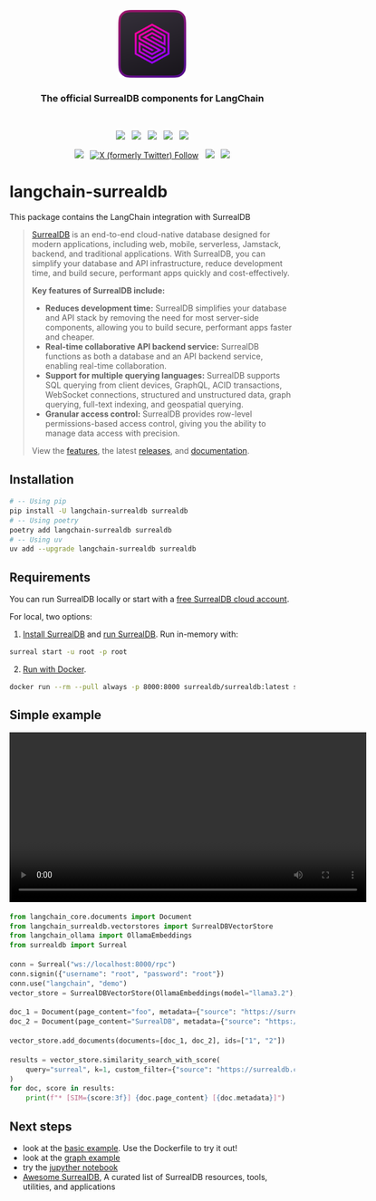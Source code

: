 <p align="center">
    <img width=120 src="https://raw.githubusercontent.com/surrealdb/icons/main/surreal.svg" />
</p>

<h3 align="center">The official SurrealDB components for LangChain</h3>

<br>

<p align="center">
    <a href="https://github.com/surrealdb/langchain-surrealdb"><img src="https://img.shields.io/badge/status-stable-ff00bb.svg?style=flat-square"></a>
    &nbsp;
    <a href="https://surrealdb.com/docs/integrations/frameworks/langchain"><img src="https://img.shields.io/badge/docs-view-44cc11.svg?style=flat-square"></a>
    &nbsp;
    <a href="https://pypi.org/project/langchain-surrealdb/"><img src="https://img.shields.io/pypi/v/langchain-surrealdb?style=flat-square"></a>
    &nbsp;
    <a href="https://pypi.org/project/langchain-surrealdb/"><img src="https://img.shields.io/pypi/dm/langchain-surrealdb?style=flat-square"></a>
    &nbsp;
    <a href="https://pypi.org/project/langchain-surrealdb/"><img src="https://img.shields.io/pypi/pyversions/langchain-surrealdb?style=flat-square"></a>
</p>

<p align="center">
    <a href="https://surrealdb.com/discord"><img src="https://img.shields.io/discord/902568124350599239?label=discord&style=flat-square&color=5a66f6"></a>
    &nbsp;
    <a href="https://x.com/surrealdb"><img alt="X (formerly Twitter) Follow" src="https://img.shields.io/twitter/follow/surrealdb?style=flat-square&logo=x&label=follow%20us"></a>
    &nbsp;
    <a href="https://www.linkedin.com/company/surrealdb/"><img src="https://img.shields.io/badge/linkedin-connect_with_us-0a66c2.svg?style=flat-square"></a>
    &nbsp;
    <a href="https://www.youtube.com/channel/UCjf2teVEuYVvvVC-gFZNq6w"><img src="https://img.shields.io/badge/youtube-subscribe-fc1c1c.svg?style=flat-square"></a>
</p>

# langchain-surrealdb

This package contains the LangChain integration with SurrealDB

> [SurrealDB](https://surrealdb.com/) is an end-to-end cloud-native database designed for modern applications, including
> web, mobile, serverless, Jamstack, backend, and traditional applications. With SurrealDB, you can simplify your database
> and API infrastructure, reduce development time, and build secure, performant apps quickly and cost-effectively.
>
> **Key features of SurrealDB include:**
>
> - **Reduces development time:** SurrealDB simplifies your database and API stack by removing the need for most
>   server-side components, allowing you to build secure, performant apps faster and cheaper.
> - **Real-time collaborative API backend service:** SurrealDB functions as both a database and an API backend service,
>   enabling real-time collaboration.
> - **Support for multiple querying languages:** SurrealDB supports SQL querying from client devices, GraphQL, ACID
>   transactions, WebSocket connections, structured and unstructured data, graph querying, full-text indexing, and
>   geospatial querying.
> - **Granular access control:** SurrealDB provides row-level permissions-based access control, giving you the ability to
>   manage data access with precision.
>
> View the [features](https://surrealdb.com/features), the latest [releases](https://surrealdb.com/releases),
> and [documentation](https://surrealdb.com/docs).

## Installation

```bash
# -- Using pip
pip install -U langchain-surrealdb surrealdb
# -- Using poetry
poetry add langchain-surrealdb surrealdb
# -- Using uv
uv add --upgrade langchain-surrealdb surrealdb
```

## Requirements

You can run SurrealDB locally or start with
a [free SurrealDB cloud account](https://surrealdb.com/docs/cloud/getting-started).

For local, two options:

1. [Install SurrealDB](https://surrealdb.com/docs/surrealdb/installation)
  and [run SurrealDB](https://surrealdb.com/docs/surrealdb/installation/running). Run in-memory with:

  ```bash
  surreal start -u root -p root
  ```

2. [Run with Docker](https://surrealdb.com/docs/surrealdb/installation/running/docker).

  ```bash
  docker run --rm --pull always -p 8000:8000 surrealdb/surrealdb:latest start
  ```

## Simple example

<video width="630" height="300" src="https://github.com/user-attachments/assets/9e1c0dda-4334-48ea-8317-d2dc72b275c0"></video>

```python
from langchain_core.documents import Document
from langchain_surrealdb.vectorstores import SurrealDBVectorStore
from langchain_ollama import OllamaEmbeddings
from surrealdb import Surreal

conn = Surreal("ws://localhost:8000/rpc")
conn.signin({"username": "root", "password": "root"})
conn.use("langchain", "demo")
vector_store = SurrealDBVectorStore(OllamaEmbeddings(model="llama3.2"), conn)

doc_1 = Document(page_content="foo", metadata={"source": "https://surrealdb.com"})
doc_2 = Document(page_content="SurrealDB", metadata={"source": "https://surrealdb.com"})

vector_store.add_documents(documents=[doc_1, doc_2], ids=["1", "2"])

results = vector_store.similarity_search_with_score(
    query="surreal", k=1, custom_filter={"source": "https://surrealdb.com"}
)
for doc, score in results:
    print(f"* [SIM={score:3f}] {doc.page_content} [{doc.metadata}]")
```

## Next steps

- look at the [basic example](./examples/basic). Use the Dockerfile to try it out!
- look at the [graph example](./examples/graph)
- try the [jupyther notebook](./docs/vectorstores.ipynb)
- [Awesome SurrealDB](https://github.com/surrealdb/awesome-surreal), A curated list of SurrealDB resources, tools, utilities, and applications
